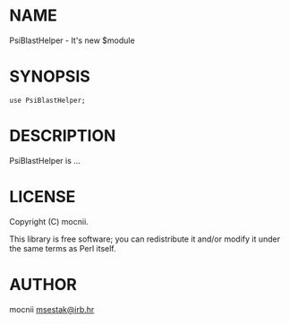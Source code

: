 # NAME

PsiBlastHelper - It's new $module

# SYNOPSIS

    use PsiBlastHelper;

# DESCRIPTION

PsiBlastHelper is ...

# LICENSE

Copyright (C) mocnii.

This library is free software; you can redistribute it and/or modify
it under the same terms as Perl itself.

# AUTHOR

mocnii <msestak@irb.hr>
